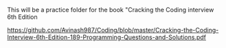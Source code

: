 This will be a practice folder for the book "Cracking the Coding interview 6th Edition

https://github.com/Avinash987/Coding/blob/master/Cracking-the-Coding-Interview-6th-Edition-189-Programming-Questions-and-Solutions.pdf